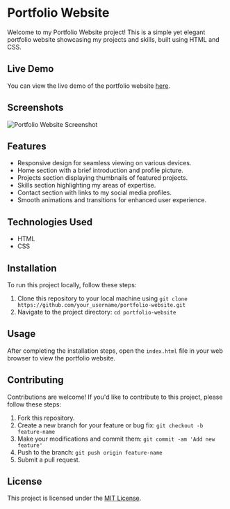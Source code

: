 # Portfolio Website

Welcome to my Portfolio Website project! This is a simple yet elegant portfolio website showcasing my projects and skills, built using HTML and CSS.

## Live Demo

You can view the live demo of the portfolio website [here](#).

## Screenshots

![Portfolio Website Screenshot](screenshot.png)

## Features

- Responsive design for seamless viewing on various devices.
- Home section with a brief introduction and profile picture.
- Projects section displaying thumbnails of featured projects.
- Skills section highlighting my areas of expertise.
- Contact section with links to my social media profiles.
- Smooth animations and transitions for enhanced user experience.

## Technologies Used

- HTML
- CSS

## Installation

To run this project locally, follow these steps:

1. Clone this repository to your local machine using `git clone https://github.com/your_username/portfolio-website.git`
2. Navigate to the project directory: `cd portfolio-website`

## Usage

After completing the installation steps, open the `index.html` file in your web browser to view the portfolio website.

## Contributing

Contributions are welcome! If you'd like to contribute to this project, please follow these steps:

1. Fork this repository.
2. Create a new branch for your feature or bug fix: `git checkout -b feature-name`
3. Make your modifications and commit them: `git commit -am 'Add new feature'`
4. Push to the branch: `git push origin feature-name`
5. Submit a pull request.

## License

This project is licensed under the [MIT License](LICENSE).
